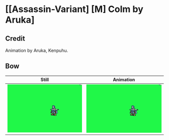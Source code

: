 # [\[Assassin-Variant\] \[M\] Colm by Aruka]

## Credit

Animation by Aruka, Kenpuhu.

	
## Bow

| Still | Animation |
| :---: | :-------: |
| ![Bow still](./Bow_000.png) | ![Bow animation](./Bow.gif) |
